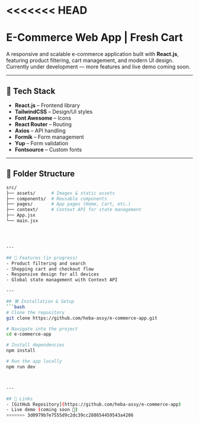 <<<<<<< HEAD
=======
# E-Commerce Web App | Fresh Cart

A responsive and scalable e-commerce application built with **React.js**, featuring product filtering, cart management, and modern UI design.  
Currently under development — more features and live demo coming soon.

---

## 🚀 Tech Stack
- **React.js** – Frontend library  
- **TailwindCSS** – Design/UI styles  
- **Font Awesome** – Icons  
- **React Router** – Routing  
- **Axios** – API handling  
- **Formik** – Form management  
- **Yup** – Form validation  
- **Fontsource** – Custom fonts  

---

## 📂 Folder Structure
```bash
src/
├── assets/      # Images & static assets
├── components/  # Reusable components
├── pages/       # App pages (Home, Cart, etc.)
├── context/     # Context API for state management
├── App.jsx
└── main.jsx




---

## 📌 Features (in progress)
- Product filtering and search  
- Shopping cart and checkout flow  
- Responsive design for all devices  
- Global state management with Context API  

---

## 🛠️ Installation & Setup
```bash
# Clone the repository
git clone https://github.com/heba-assy/e-commerce-app.git

# Navigate into the project
cd e-commerce-app

# Install dependencies
npm install

# Run the app locally
npm run dev



---

## 🔗 Links
- [GitHub Repository](https://github.com/heba-assy/e-commerce-app)  
- Live demo (coming soon 🚧)
>>>>>>> 3d0979b7e7555d9c2dc39cc288654459543a4206
